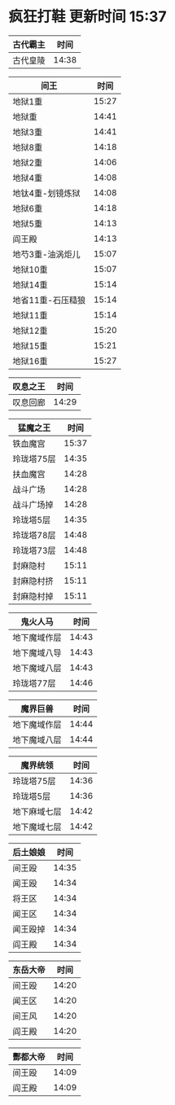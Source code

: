 # 疯狂打鞋 更新时间 15:37

| 古代霸主   | 时间    |
|--------|-------|
| 古代皇陵 | 14:38 |

| 间王   | 时间    |
|--------|-------|
| 地狱1重 | 15:27 |
| 地狱重 | 14:41 |
| 地狱3重 | 14:41 |
| 地狱8重 | 14:18 |
| 地狱2重 | 14:06 |
| 地狱4重 | 14:08 |
| 地钛4重-划镜炼狱 | 14:08 |
| 地狱6重 | 14:18 |
| 地狱5重 | 14:13 |
| 阎王殿 | 14:13 |
| 地芍3重-油涡炬儿 | 15:07 |
| 地狱10重 | 15:07 |
| 地狱14重 | 15:14 |
| 地省11重-石压糙狼 | 15:14 |
| 地狱11重 | 15:14 |
| 地狱12重 | 15:20 |
| 地狱15重 | 15:21 |
| 地狱16重 | 15:27 |

| 叹息之王   | 时间    |
|--------|-------|
| 叹息回廊 | 14:29 |

| 猛魔之王   | 时间    |
|--------|-------|
| 铁血魔宫 | 15:37 |
| 玲珑塔75层 | 14:35 |
| 扶血魔宫 | 14:28 |
| 战斗广场 | 14:28 |
| 战斗广场掉 | 14:28 |
| 玲珑塔5层 | 14:35 |
| 玲珑塔78层 | 14:48 |
| 玲珑塔73层 | 14:48 |
| 封麻隐村 | 15:11 |
| 封麻隐村挤 | 15:11 |
| 封麻隐村掉 | 15:11 |

| 鬼火人马   | 时间    |
|--------|-------|
| 地下魔域作层 | 14:43 |
| 地下魔域八导 | 14:43 |
| 地下魔域八层 | 14:43 |
| 玲珑塔77层 | 14:46 |

| 魔界巨兽   | 时间    |
|--------|-------|
| 地下魔域作层 | 14:44 |
| 地下魔域八层 | 14:44 |

| 魔界统领   | 时间    |
|--------|-------|
| 玲珑塔75层 | 14:36 |
| 玲珑塔5层 | 14:36 |
| 地下麻域七层 | 14:42 |
| 地下魔域七层 | 14:42 |

| 后土娘娘   | 时间    |
|--------|-------|
| 间王殴 | 14:35 |
| 闻王殴 | 14:34 |
| 将王区 | 14:34 |
| 闻王区 | 14:34 |
| 闻王殴掉 | 14:34 |
| 阎王殿 | 14:34 |

| 东岳大帝   | 时间    |
|--------|-------|
| 间王殴 | 14:20 |
| 闻王区 | 14:20 |
| 间王风 | 14:20 |
| 阎王殿 | 14:20 |

| 酆都大帝   | 时间    |
|--------|-------|
| 间王殴 | 14:09 |
| 阎王殿 | 14:09 |